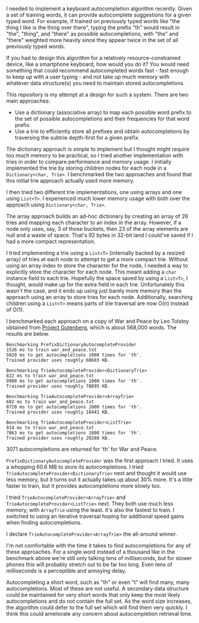 I needed to implement a keyboard autocompletion algorithm recently. Given a set of training words, it can provide autocomplete suggestions for a given typed word. For example, if trained on previously typed words like "the thing I like is the thing over there", typing the prefix "th" would result in "the", "thing", and "there" as possible autocompletions, with "the" and "there" weighted more heavily since they appear twice in the set of all previously typed words.

If you had to design this algorithm for a relatively resource-constrained device, like a smartphone keyboard, how would you do it? You would need something that could recommend autocompleted words fast - fast enough to keep up with a user typing - and not take up much memory with whatever data structure(s) you need to maintain stored autocompletions.

This repository is my attempt at a design for such a system. There are two main approaches:

- Use a dictionary (associative array) to map each possible word prefix to the set of possible autocompletions and their frequencies for that word prefix.
- Use a trie to efficiently store all prefixes and obtain autocompletions by traversing the subtrie depth-first for a given prefix.

The dictionary approach is simple to implement but I thought might require too much memory to be practical, so I tried another implementation with tries in order to compare performance and memory usage. I initially implemented the trie by storing children nodes for each node in a `Dictionary<char, Trie>`. I benchmarked the two approaches and found that this initial trie approach actually used more memory. 

I then tried two different trie implementations, one using arrays and one using `List<T>`. I experienced much lower memory usage with both over the approach using `Dictionary<char, Trie>`. 

The array approach builds an ad-hoc dictionary by creating an array of 26 tries and mapping each character to an index in the array. However, if a node only uses, say, 3 of those buckets, then 23 of the array elements are null and a waste of space. That's 92 bytes in 32-bit land I could've saved if I had a more compact representation. 

I tried implementing a trie using a `List<T>` (internally backed by a resized array) of tries at each node to attempt to get a more compact trie. Without using an array index to store the character for the node, I needed a way to explicitly store the character for each node. This meant adding a `char` instance field to each trie. Hopefully the space saved by using a `List<T>`, I thought, would make up for the extra field in each trie. Unfortunately this wasn't the case, and it ends up using just barely more memory than the approach using an array to store tries for each node. Additionally, searching children using a `List<T>` means parts of trie traversal are now O(n) instead of O(1).

I benchmarked each approach on a copy of War and Peace by Leo Tolstoy obtained from [Project Gutenberg](http://www.gutenberg.org/ebooks/2600), which is about 568,000 words. The results are below.

```
Benchmarking PrefixDictionaryAutocompleteProvider
1526 ms to train war_and_peace.txt
5020 ms to get autocompletions 1000 times for 'th'.
Trained provider uses roughly 60603 KB.

Benchmarking TrieAutocompleteProvider<DictionaryTrie>
822 ms to train war_and_peace.txt
9908 ms to get autocompletions 1000 times for 'th'.
Trained provider uses roughly 78895 KB.

Benchmarking TrieAutocompleteProvider<ArrayTrie>
682 ms to train war_and_peace.txt
8720 ms to get autocompletions 1000 times for 'th'.
Trained provider uses roughly 18441 KB.

Benchmarking TrieAutocompleteProvider<ListTrie>
914 ms to train war_and_peace.txt
7863 ms to get autocompletions 1000 times for 'th'.
Trained provider uses roughly 20288 KB.
```

3071 autocompletions are returned for 'th' for War and Peace.

`PrefixDictionaryAutocompleteProvider` was the first approach I tried. It uses a whopping 60.6 MB to store its autocompletions. I tried `TrieAutocompleteProvider<DictionaryTrie>` next and thought it would use less memory, but it turns out it actually takes up about 30% more. It's a little faster to train, but it provides autocompletions more slowly too.

I tried `TrieAutocompleteProvider<ArrayTrie>` and `TrieAutocompleteProvider<ListTrie>` next. They both use much less memory, with `ArrayTrie` using the least. It's also the fastest to train. I switched to using an iterative traversal hoping for additional speed gains when finding autocompletions.

I declare `TrieAutocompleteProvider<ArrayTrie>` the all-around winner.

I'm not comfortable with the time it takes to find autocompletions for any of these approaches. For a single word instead of a thousand like in the benchmark above we're still only talking tens of milliseconds, but for slower phones this will probably stretch out to be far too long. Even tens of milliseconds is a perceptible and annoying delay. 

Autocompleting a short word, such as "th" or even "t" will find many, many autocompletions. Most of these are not useful. A secondary data structure could be maintained for very short words that only keep the most likely autocompletions and do not contain the full set. As the word size increases, the algorithm could defer to the full set which will find them very quickly. I think this could ameliorate any concern about autocompletion retrieval time.


